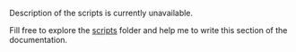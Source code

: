 Description of the scripts is currently unavailable.

Fill free to explore the [scripts](../scripts) folder and help me to write this section of the documentation.